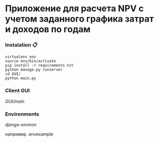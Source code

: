 # Приложение для расчета NPV с учетом заданного графика затрат и доходов по годам

### Instalation 📋

```
virtualenv env
source env/bin/activate
pip install -r requirements.txt
python manage.py runserver
cd GUI/
python main.py
```

### Client GUI

_GUI/main_

### Environments

_django-environ_

например .envexample
